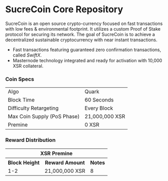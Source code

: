 SucreCoin Core Repository
=====================================

SucreCoin is an open source crypto-currency focused on fast transactions with low fees & environmental footprint.  It utilizes a custom Proof of Stake protocol for securing its network. The goal of SucreCoin is to achieve a decentralized sustainable cryptocurrency with near instant transactions.

- Fast transactions featuring guaranteed zero confirmation transactions, called _SwiftX_.
- Masternode technology integrated and ready for activation with 10,000 XSR collateral.

### Coin Specs
<table>
<tr><td>Algo</td><td>Quark</td></tr>
<tr><td>Block Time</td><td>60 Seconds</td></tr>
<tr><td>Difficulty Retargeting</td><td>Every Block</td></tr>
<tr><td>Max Coin Supply (PoS Phase)</td><td>21,000,000 XSR</td></tr>
<tr><td>Premine</td><td>0 XSR</td></tr>
</table>

### Reward Distribution

<table>
<th colspan=4>XSR Premine</th>
<tr><th>Block Height</th><th>Reward Amount</th><th>Notes</th></tr>
<tr><td>1-2</td><td>21,000,000 XSR</td><td>8</td></tr>
</table>
